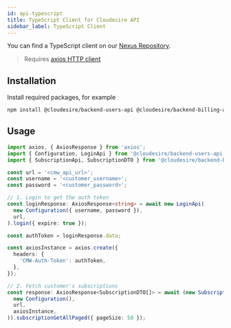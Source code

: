 ```yaml
---
id: api-typescript
title: TypeScript Client for Cloudesire API
sidebar_label: TypeScript Client
---
```


You can find a TypeScript client on our [Nexus Repository](https://nexus.cloudesire.com/#browse/browse:cloudesire-npm-public).

> Requires [axios HTTP client](https://github.com/axios/axios)

## Installation

Install required packages, for example

```sh
npm install @cloudesire/backend-users-api @cloudesire/backend-billing-api
```

## Usage

```typescript
import axios, { AxiosResponse } from 'axios';
import { Configuration, LoginApi } from '@cloudesire/backend-users-api';
import { SubscriptionApi, SubscriptionDTO } from '@cloudesire/backend-billing-api';

const url = '<cmw_api_url>';
const username = '<customer_username>';
const password = '<customer_password>';

// 1. Login to get the auth token
const loginResponse: AxiosResponse<string> = await new LoginApi(
  new Configuration({ username, password }),
  url,
).login({ expire: true });

const authToken = loginResponse.data;

const axiosInstance = axios.create({
  headers: {
    'CMW-Auth-Token': authToken,
  },
});

// 2. Fetch customer's subscriptions
const response: AxiosResponse<SubscriptionDTO[]> = await (new SubscriptionApi(
  new Configuration(),
  url,
  axiosInstance,
)).subscriptionGetAllPaged({ pageSize: 50 });
```
